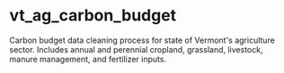 # vt_ag_carbon_budget
Carbon budget data cleaning process for state of Vermont's agriculture sector. Includes annual and perennial cropland, grassland, livestock, manure management, and fertilizer inputs.
